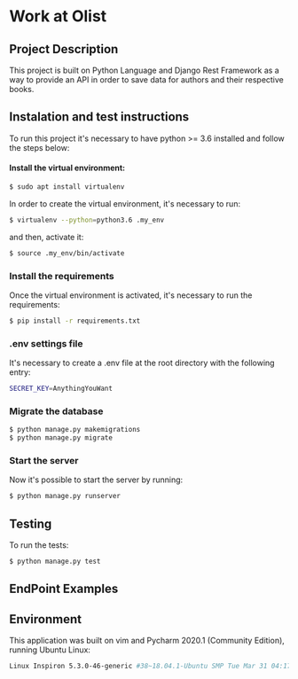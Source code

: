 # Work at Olist

## Project Description

This project is built on Python Language and Django Rest Framework as a way to provide an API in order to save data for authors and their respective books.

## Instalation and test instructions

To run this project it's necessary to have python >= 3.6 installed and follow the steps below:

#### Install the virtual environment:
```sh
$ sudo apt install virtualenv
```

In order to create the virtual environment, it's necessary to run:

```sh
$ virtualenv --python=python3.6 .my_env
```

and then, activate it:

```sh
$ source .my_env/bin/activate
```

### Install the requirements

Once the virtual environment is activated, it's necessary to run the requirements:

```sh
$ pip install -r requirements.txt
```

### .env settings file

It's necessary to create a .env file at the root directory with the following entry:	
```sh
SECRET_KEY=AnythingYouWant
```

### Migrate the database

```sh
$ python manage.py makemigrations
$ python manage.py migrate
```

### Start the server

Now it's possible to start the server by running:

```sh
$ python manage.py runserver
```

## Testing

To run the tests:

```sh
$ python manage.py test
```

## EndPoint Examples


## Environment

This application was built on vim and Pycharm 2020.1 (Community Edition), running Ubuntu Linux:
```sh
Linux Inspiron 5.3.0-46-generic #38~18.04.1-Ubuntu SMP Tue Mar 31 04:17:56 UTC 2020 x86_64 x86_64 x86_64 GNU/Linux
```






